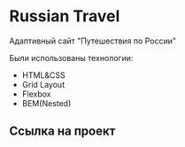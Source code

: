 # Russian Travel

Адаптивный сайт "Путешествия по России"

Были использованы технологии:
<ul>
<li>HTML&CSS</li>
<li>Grid Layout</li>
<li>Flexbox</li>
<li>BEM(Nested)</li>
</ul>

<h2>Ссылка на проект</h2>
